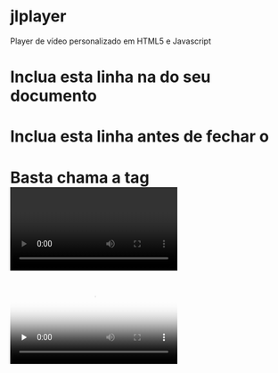 # jlplayer
Player de vídeo personalizado em HTML5 e Javascript

# Inclua esta linha na <head> do seu documento

<link rel="stylesheet" href="https://www.seusite.com/jlplayer/jlplayer.min.css">

# Inclua esta linha antes de fechar o <body>
<script src="https://www.seusite.com/player/jlplayer.min.js" async></script>


# Basta chama a tag <video> com class="jlplayer-video" e prontinho....

<video preload="none" class="jlplayer-video" poster="https://www.seusite.com/capa-do-video.jpg">
     <source src="https://www.seusite.com/video.mp4" type="video/mp4">
    <track kind="captions" src="https://www.seusite.com/legenda.vtt" default>
</video>
